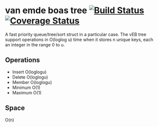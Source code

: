 van emde boas tree [![Build Status](https://travis-ci.org/diogomg/van-emde-boas-tree.svg?branch=master)](https://travis-ci.org/diogomg/van-emde-boas-tree) [![Coverage Status](https://coveralls.io/repos/diogomg/van-emde-boas-tree/badge.png?branch=master)](https://coveralls.io/r/diogomg/van-emde-boas-tree?branch=master)
==================

A fast priority queue/tree/sort struct in a particular case. The vEB tree support operations in O(loglog u) time when it stores n unique keys, each an integer in the range 0 to u.

Operations
----------

- Insert      O(loglogu)
- Delete      O(loglogu)
- Member      O(loglogu)
- Minimum     O(1)
- Maximum     O(1)

Space
-----
O(n)
